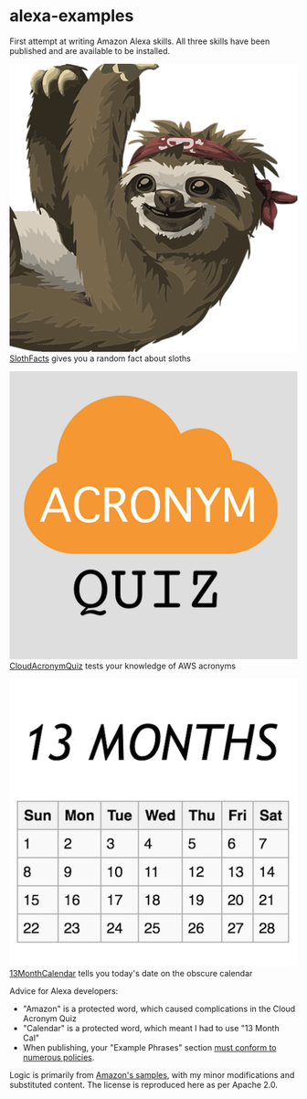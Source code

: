 # alexa-examples
First attempt at writing Amazon Alexa skills. All three skills have been published and are available to be installed.

![Sloth Facts](/SlothFacts/slothfacts_512px.png?raw=true)
[SlothFacts](http://alexa.amazon.com/spa/index.html#skills/dp/B01IFPEWCI/?ref=skill_dsk_skb_sr_0) gives you a random fact about sloths

![Cloud Acronym Quiz](/CloudAcronymQuiz/awsquiz_512px.png?raw=true)
[CloudAcronymQuiz](http://alexa.amazon.com/spa/index.html#skills/dp/B01IGF9YHU/?ref=skill_dsk_skb_sr_0) tests your knowledge of AWS acronyms

![13 Month Calendar](/13MonthCalendar/13months_512px.png?raw=true)
[13MonthCalendar](http://alexa.amazon.com/spa/index.html#skills/dp/B01IGQ0U5Y/?ref=skill_dsk_skb_sr_0) tells you today's date on the obscure calendar

Advice for Alexa developers:
* "Amazon" is a protected word, which caused complications in the Cloud Acronym Quiz
* "Calendar" is a protected word, which meant I had to use "13 Month Cal"
* When publishing, your "Example Phrases" section [must conform to numerous policies](https://developer.amazon.com/public/solutions/alexa/alexa-skills-kit/docs/supported-phrases-to-begin-a-conversation?ref_=pe_679090_102923190).

Logic is primarily from [Amazon's samples](https://github.com/amzn/alexa-skills-kit-js), with my minor modifications and substituted content. The license is reproduced here as per Apache 2.0.
